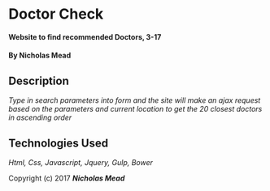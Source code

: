 # Doctor Check

#### Website to find recommended Doctors, 3-17

#### By Nicholas Mead

## Description

_Type in search parameters into form and the site will make an ajax request based on the parameters and current location to get the 20 closest doctors in ascending order_

## Technologies Used

_Html, Css, Javascript, Jquery, Gulp, Bower_


Copyright (c) 2017 **_Nicholas Mead_**
